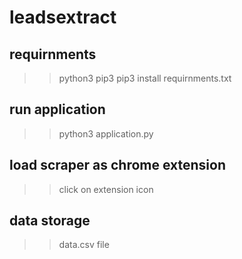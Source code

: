 # leadsextract

## requirnments
>> python3
>> pip3
>> pip3 install requirnments.txt
## run application
>> python3 application.py


## load scraper as chrome extension
>> click on extension icon

## data storage
>> data.csv file

